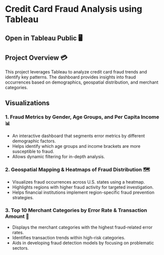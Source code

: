 # Credit Card Fraud Analysis using Tableau

## Open in Tableau Public 🖥️

## Project Overview 💳
This project leverages Tableau to analyze credit card fraud trends and identify key patterns. The dashboard provides insights into fraud occurrences based on demographics, geospatial distribution, and merchant categories.

## Visualizations
### 1. **Fraud Metrics by Gender, Age Groups, and Per Capita Income** 📊
- An interactive dashboard that segments error metrics by different demographic factors.
- Helps identify which age groups and income brackets are more susceptible to fraud.
- Allows dynamic filtering for in-depth analysis.

### 2. **Geospatial Mapping & Heatmaps of Fraud Distribution** 🗺️
- Visualizes fraud occurrences across U.S. states using a heatmap.
- Highlights regions with higher fraud activity for targeted investigation.
- Helps financial institutions implement region-specific fraud prevention strategies.

### 3. **Top 10 Merchant Categories by Error Rate & Transaction Amount** 🏪
- Displays the merchant categories with the highest fraud-related error rates.
- Identifies transaction trends within high-risk categories.
- Aids in developing fraud detection models by focusing on problematic sectors.



